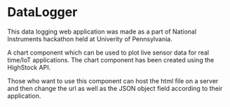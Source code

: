 # DataLogger
This data logging web application was made as a part of National Instruments hackathon held at Univerity of Pennsylvania.

A chart component which can be used to plot live sensor data for real time/IoT applications. The chart component has been
created using the HighStock API.

Those who want to use this component can host the html file on a server and then change the url as well as the JSON object field
according to their application.


